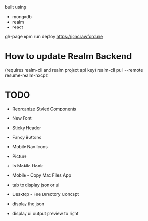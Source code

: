 built using
- mongodb
- realm
- react


gh-page
npm run deploy 
https://joncrawford.me


# How to update Realm Backend

(requires realm-cli and realm project api key)
realm-cli pull --remote resume-realm-nxcpz


# TODO
- Reorganize Styled Components
- New Font
- Sticky Header
- Fancy Buttons
- Mobile Nav Icons

- Picture

- Is Mobile Hook
- Mobile - Copy Mac Files App
- tab to display json or ui

- Desktop - File Directory Concept

- display the json
- display ui output preview to right